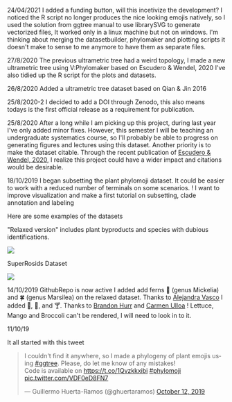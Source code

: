 24/04/2021
I added a funding button, will this incetivize the development? 
I noticed the R  script no longer produces the nice looking emojis natively, so I used the solution from ggtree manual to use librarySVG to generate vectorized files, It worked only in a linux machine but not on windows. I'm thinking about merging the datasetbuilder, phylomaker and plotting scripts it doesn't make to sense to me anymore to have them as separate files.

27/8/2020
The previous ultrametric tree had a weird topology, I made a new ultrametric tree using V:Phylomaker based on Escudero & Wendel, 2020 
I've also tidied up the R script for the plots and datasets.

26/8/2020
Added a ultrametric tree dataset based on Qian & Jin 2016

25/8/2020-2
I decided to add a DOI through Zenodo, this also means todays is the first official release as a requirement for publication.

25/8/2020
After a long while I am picking up this project, during last year I've only added minor fixes. However,  this semester I will be teaching an undergraduate systematics course, so I'll probably be able to progress on generating figures and lectures using this dataset.
Another priority is to make the dataset citable. Through the recent publication of [Escudero & Wendel, 2020](https://nph.onlinelibrary.wiley.com/doi/abs/10.1111/nph.16802), I realize this project could have a wider impact and citations would be desirable.

18/10/2019
I began subsetting the plant phylomoji dataset. It could be easier to work with a reduced number of terminals on some scenarios.
! I want to improve visualization and make a first tutorial on subsetting, clade annotation and labeling

Here are some examples of the datasets


"Relaxed version" includes plant byproducts and species with dubious identifications.

![](./images/RelaxedPhylomoji.png) 

SuperRosids Dataset

![](./images/superrosids.png) 

14/10/2019
GithubRepo is now active
I added add ferns 🌿 (genus Mickelia) and 🍀 (genus Marsilea) on the relaxed dataset. Thanks to  [Alejandra Vasco](https://twitter.com/avascog) 
I added 🎃, 🍫, and 🍸. Thanks to [Brandon Hurr](https://twitter.com/bhive01)  and [Carmen Ulloa](https://twitter.com/meriania) 
! Lettuce, Mango and Broccoli can't be rendered, I will need to look in to it.

11/10/19

It all started with this tweet

<blockquote class="twitter-tweet" data-theme="dark"><p lang="en" dir="ltr">I couldn&#39;t find it anywhere, so I made a phylogeny of plant emojis using <a href="https://twitter.com/hashtag/ggtree?src=hash&amp;ref_src=twsrc%5Etfw">#ggtree</a>. Please, do let me know of any mistakes!<br>Code is available on <a href="https://t.co/1Qvzkkxibi">https://t.co/1Qvzkkxibi</a> <a href="https://twitter.com/hashtag/phylomoji?src=hash&amp;ref_src=twsrc%5Etfw">#phylomoji</a> <a href="https://t.co/VDF0eD8FN7">pic.twitter.com/VDF0eD8FN7</a></p>&mdash; Guillermo Huerta-Ramos (@ghuertaramos) <a href="https://twitter.com/ghuertaramos/status/1182813259633696768?ref_src=twsrc%5Etfw">October 12, 2019</a></blockquote> <script async src="https://platform.twitter.com/widgets.js" charset="utf-8"></script> 
